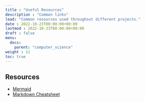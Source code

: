 ```yaml
---
title : "Useful Resources"
description : "Common links"
lead: "Common resources used throughout different projects."
date : 2022-10-23T00:00:00+00:00
lastmod : 2022-10-23T00:00:00+00:00
draft : false
menu:
  docs:
    parent: "computer_science"
weight : 11
toc: true
---
```


## Resources
- [Mermaid](https://mermaid-js.github.io/mermaid/)
- [Markdown Cheatsheet](https://github.com/adam-p/markdown-here/wiki/Markdown-Cheatsheet)